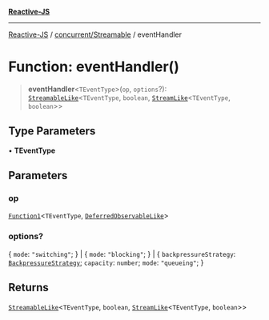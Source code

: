 [**Reactive-JS**](../../../README.md)

***

[Reactive-JS](../../../README.md) / [concurrent/Streamable](../README.md) / eventHandler

# Function: eventHandler()

> **eventHandler**\<`TEventType`\>(`op`, `options`?): [`StreamableLike`](../../interfaces/StreamableLike.md)\<`TEventType`, `boolean`, [`StreamLike`](../../interfaces/StreamLike.md)\<`TEventType`, `boolean`\>\>

## Type Parameters

• **TEventType**

## Parameters

### op

[`Function1`](../../../functions/type-aliases/Function1.md)\<`TEventType`, [`DeferredObservableLike`](../../interfaces/DeferredObservableLike.md)\>

### options?

\{ `mode`: `"switching"`; \} | \{ `mode`: `"blocking"`; \} | \{ `backpressureStrategy`: [`BackpressureStrategy`](../../../utils/type-aliases/BackpressureStrategy.md); `capacity`: `number`; `mode`: `"queueing"`; \}

## Returns

[`StreamableLike`](../../interfaces/StreamableLike.md)\<`TEventType`, `boolean`, [`StreamLike`](../../interfaces/StreamLike.md)\<`TEventType`, `boolean`\>\>
